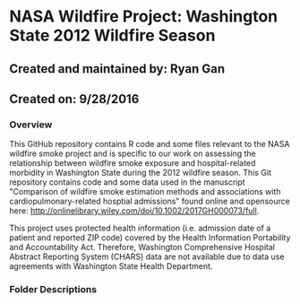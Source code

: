 # NASA Wildfire Project: Washington State 2012 Wildfire Season
## Created and maintained by: Ryan Gan
## Created on: 9/28/2016


### Overview

This GitHub repository contains R code and some files relevant to the NASA wildfire smoke project and is specific to our work on assessing the relationship between wildfire smoke exposure and hospital-related morbidity in Washington State during the 2012 wildfire season. This Git repository contains code and some data used in the manuscript "Comparison of wildfire smoke estimation methods and associations with cardiopulmonary-related hosptial admissions" found online and opensource here: http://onlinelibrary.wiley.com/doi/10.1002/2017GH000073/full.

This project uses protected health information (i.e. admission date of a patient and reported ZIP code) covered by the Health Information Portability and Accountability Act. Therefore, Washington Comprehensive Hospital Abstract Reporting System (CHARS) data are not available due to data use agreements with Washington State Health Department.


### Folder Descriptions

